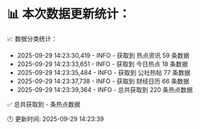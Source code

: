 📊 本次数据更新统计：
==========================

📈 数据分类统计：
- 2025-09-29 14:23:30,419 - INFO - 获取到 热点资讯 59 条数据
- 2025-09-29 14:23:33,651 - INFO - 获取到 今日热点 18 条数据
- 2025-09-29 14:23:35,484 - INFO - 获取到 公社热帖 77 条数据
- 2025-09-29 14:23:37,738 - INFO - 获取到 财经日历 66 条数据
- 2025-09-29 14:23:39,364 - INFO - 总共获取到 220 条热点数据

✅ 总共获取到 - 条热点数据

🕐 更新时间: 2025-09-29 14:23:39
